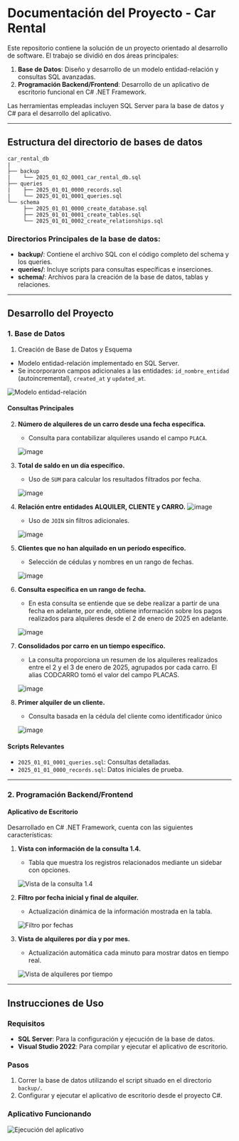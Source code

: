 # Documentación del Proyecto - Car Rental

Este repositorio contiene la solución de un proyecto orientado al desarrollo de software. El trabajo se dividió en dos áreas principales:

1. **Base de Datos**: Diseño y desarrollo de un modelo entidad-relación y consultas SQL avanzadas.
2. **Programación Backend/Frontend**: Desarrollo de un aplicativo de escritorio funcional en C# .NET Framework.

Las herramientas empleadas incluyen SQL Server para la base de datos y C# para el desarrollo del aplicativo.

---

## Estructura del directorio de bases de datos

```text
car_rental_db
|
├── backup
|    └── 2025_01_02_0001_car_rental_db.sql
├── queries
|    ├── 2025_01_01_0000_records.sql
|    └── 2025_01_01_0001_queries.sql
└── schema
     ├── 2025_01_01_0000_create_database.sql
     ├── 2025_01_01_0001_create_tables.sql
     └── 2025_01_01_0002_create_relationships.sql
```

### Directorios Principales de la base de datos:
- **backup/**: Contiene el archivo SQL con el código completo del schema y los queries.
- **queries/**: Incluye scripts para consultas específicas e inserciones.
- **schema/**: Archivos para la creación de la base de datos, tablas y relaciones.

---

## Desarrollo del Proyecto

### 1. Base de Datos

1.  Creación de Base de Datos y Esquema
- Modelo entidad-relación implementado en SQL Server.
- Se incorporaron campos adicionales a las entidades: `id_nombre_entidad` (autoincremental), `created_at` y `updated_at`.

![Modelo entidad-relación](https://github.com/user-attachments/assets/86d958d0-0f06-405d-ae7f-5fd444eb8a66)

#### Consultas Principales
2. **Número de alquileres de un carro desde una fecha específica.**
   - Consulta para contabilizar alquileres usando el campo `PLACA`.
   
   ![image](https://github.com/user-attachments/assets/51280b53-eae3-4606-87db-65f6a5cff3c1)

3. **Total de saldo en un día específico.**
   - Uso de `SUM` para calcular los resultados filtrados por fecha.
   
   ![image](https://github.com/user-attachments/assets/611c0679-2d0d-43f9-9e16-f545b11a488b)

4. **Relación entre entidades ALQUILER, CLIENTE y CARRO.**
   ![image](https://github.com/user-attachments/assets/c01f4207-b3d2-4a41-806a-e8d28fb5e777)

   - Uso de `JOIN` sin filtros adicionales.
     
   ![image](https://github.com/user-attachments/assets/1f45eb3c-1b61-4a3c-84c8-ff776ae4329a)

6. **Clientes que no han alquilado en un período específico.**
   - Selección de cédulas y nombres en un rango de fechas.
     
   ![image](https://github.com/user-attachments/assets/656ca6c0-bc94-46ef-bc64-bf4bd71111af)
     
7. **Consulta específica en un rango de fecha.**

   - En esta consulta se entiende que se debe realizar a partir de una fecha en adelante, por ende, obtiene información sobre los pagos realizados para alquileres desde el 2 de enero de 2025 en adelante.
     
   ![image](https://github.com/user-attachments/assets/4bb5d53e-8b54-4acb-8b96-2d532c4e8dc2)
     
8. **Consolidados por carro en un tiempo específico.**
   - La consulta proporciona un resumen de los alquileres realizados entre el 2 y el 3 de enero de 2025, agrupados por cada carro. El alias CODCARRO tomó el valor del campo PLACAS.
     
   ![image](https://github.com/user-attachments/assets/107f0aa1-22c3-41f7-b433-9386a0799c54)

9. **Primer alquiler de un cliente.**
   - Consulta basada en la cédula del cliente como identificador único
   
   ![image](https://github.com/user-attachments/assets/2987ad06-5985-4b5e-9f83-88b247063837)

#### Scripts Relevantes
- `2025_01_01_0001_queries.sql`: Consultas detalladas.
- `2025_01_01_0000_records.sql`: Datos iniciales de prueba.

---

### 2. Programación Backend/Frontend

#### Aplicativo de Escritorio
Desarrollado en C# .NET Framework, cuenta con las siguientes características:

1. **Vista con información de la consulta 1.4.**
   - Tabla que muestra los registros relacionados mediante un sidebar con opciones.

   ![Vista de la consulta 1.4](https://github.com/user-attachments/assets/90782246-cb57-4389-9e23-52590e0ef1a7)

2. **Filtro por fecha inicial y final de alquiler.**
   - Actualización dinámica de la información mostrada en la tabla.

   ![Filtro por fechas](https://github.com/user-attachments/assets/31804282-4f47-4053-b69e-b66c75373577)

3. **Vista de alquileres por día y por mes.**
   - Actualización automática cada minuto para mostrar datos en tiempo real.

   ![Vista de alquileres por tiempo](https://github.com/user-attachments/assets/0a3366bd-cbcc-4c0e-a471-f91501b4653e)
---


## Instrucciones de Uso

### Requisitos
- **SQL Server**: Para la configuración y ejecución de la base de datos.
- **Visual Studio 2022**: Para compilar y ejecutar el aplicativo de escritorio.

### Pasos
1. Correr la base de datos utilizando el script situado en el directorio `backup/`.
2. Configurar y ejecutar el aplicativo de escritorio desde el proyecto C#.

### Aplicativo Funcionando
![Ejecución del aplicativo](https://github.com/user-attachments/assets/131b6bd8-742b-4bdf-977c-e07409c56eb3)

